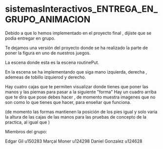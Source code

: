 # sistemasInteractivos_ENTREGA_EN_GRUPO_ANIMACION


Debido a que lo hemos implementado en el proyecto final , dijiste que se podia entregar en grupo.

Te dejamos una versión del proyecto donde se ha realizado la parte de poner la figura en uno de nuestros juegos.

La escena donde esta es la escena routinePut.

En la escena se ha implementando que siga mano izquierda, derecha , ademeas de tobillo izquierod y derecho.


Hay cuatro cajas que te permiten visualizar donde tienes que poner las manos y las piernas para pasar a la siguiente "forma"
Hay un cuadro arriba que te dira que pose debes hacer , de momento muestra imagenes que no son como lo que tienes que hacer, para enseñar que funciona.

(de momento las formas mantienen la posición de los pies igual y solo varia la altura de las cajas de las manos para las pruebas de concepto de la practica, al igual que )

Miembros del grupo:

Edgar Gil  u150283
Marçal Moner u124298
Daniel Gonzalez u124628 
